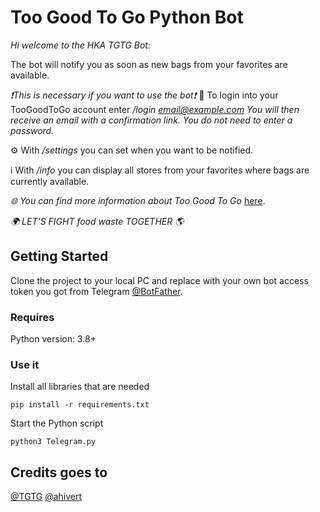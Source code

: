 
# Too Good To Go Python Bot

*Hi welcome to the HKA TGTG Bot:*

The bot will notify you as soon as new bags from your favorites are available.

*❗️️This is necessary if you want to use the bot❗️*
🔑 To login into your TooGoodToGo account enter 
*/login email@example.com*
_You will then receive an email with a confirmation link.
You do not need to enter a password._

⚙️ With */settings* you can set when you want to be notified. 

ℹ️ With */info* you can display all stores from your favorites where bags are currently available.

_🌐 You can find more information about Too Good To Go_ [here](https://www.toogoodtogo.com/).

*🌍 LET'S FIGHT food waste TOGETHER 🌎*

## Getting Started
Clone the project to your local PC and replace <telegram-access-token> with your own bot access token you got from Telegram [@BotFather](https://core.telegram.org/bots/tutorial#getting-ready).

### Requires
Python version: 3.8+

### Use it
Install all libraries that are needed 
   ```
   pip install -r requirements.txt
   ```
Start the Python script
   ```
   python3 Telegram.py
   ```

## Credits goes to
[@TGTG](https://www.toogoodtogo.com/)
[@ahivert](https://github.com/ahivert/tgtg-python)





